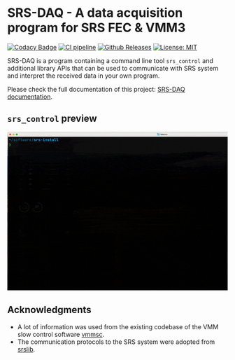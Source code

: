 # SRS-DAQ - A data acquisition program for SRS FEC & VMM3

[![Codacy Badge](https://app.codacy.com/project/badge/Grade/7e8c956af1bc46c7836524f1ace32c11)](https://app.codacy.com/gh/YanzhaoW/srs-daq/dashboard?utm_source=gh&utm_medium=referral&utm_content=&utm_campaign=Badge_grade)
[![CI pipeline](https://github.com/YanzhaoW/srs-daq/actions/workflows/ci.yml/badge.svg?branch=dev)](https://github.com/YanzhaoW/srs-daq/actions?query=branch%3Adev)
[![Github Releases](https://img.shields.io/github/release/YanzhaoW/srs-daq.svg)](https://github.com/YanzhaoW/srs-daq/releases)
[![License: MIT](https://img.shields.io/badge/License-MIT-yellow.svg)](https://opensource.org/licenses/MIT)

SRS-DAQ is a program containing a command line tool `srs_control` and additional library APIs that can be used to communicate with SRS system and interpret the received data in your own program.

Please check the full documentation of this project: [SRS-DAQ documentation](<https://yanzhaow.github.io/srs-daq/>).

## `srs_control` preview

![Imgur](doc/media/srs_control_preview_v1.gif)

## Acknowledgments

- A lot of information was used from the existing codebase of the VMM slow control software [vmmsc](https://gitlab.cern.ch/rd51-slow-control/vmmsc.git).
- The communication protocols to the SRS system were adopted from [srslib](https://github.com/bl0x/srslib).

